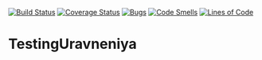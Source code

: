 [![Build Status](https://travis-ci.org/zdoroven/TestingUravneniya.svg?branch=master)](https://travis-ci.org/zdoroven/TestingUravneniya)
[![Coverage Status](https://coveralls.io/repos/github/zdoroven/TestingUravneniya/badge.svg?branch=master)](https://coveralls.io/github/zdoroven/TestingUravneniya?branch=master)
[![Bugs](https://sonarcloud.io/api/project_badges/measure?project=zdoroven/TestingUravneniya&metric=bugs)](https://sonarcloud.io/dashboard?id=zdoroven/TestingUravneniya)
[![Code Smells](https://sonarcloud.io/api/project_badges/measure?project=zdoroven/TestingUravneniya&metric=code_smells)](https://sonarcloud.io/dashboard?id=zdoroven/TestingUravneniya)
[![Lines of Code](https://sonarcloud.io/api/project_badges/measure?project=zdoroven/TestingUravneniya&metric=ncloc)](https://sonarcloud.io/dashboard?id=zdoroven/TestingUravneniya)




# TestingUravneniya
